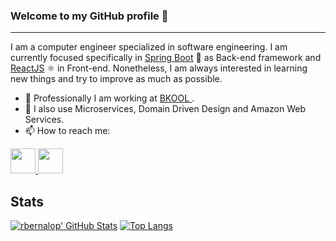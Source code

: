 ### Welcome to my GitHub profile  👋
___
I am a computer engineer specialized in software engineering. I am currently focused specifically in [Spring Boot](https://spring.io/projects/spring-boot) 🍃 as Back-end framework and [ReactJS](https://reactjs.org/) ⚛️ in Front-end. Nonetheless, I am always interested in learning new things and try to improve as much as possible.
- 🔭 Professionally I am working at [BKOOL ](https://www.bkool.com/).
- 🌱 I also use Microservices, Domain Driven Design and Amazon Web Services.
- 📫 How to reach me: 
<a href="mailto:rafabernabeu3@gmail.com" target="_blank">
    <img src="https://cdn2.iconfinder.com/data/icons/clean-and-simple/153/Mail-512.png" height="40" />
</a>
<a href="https://www.linkedin.com/in/rafael-bernabeu-lopez/" target="_blank">
    <img src="https://upload.wikimedia.org/wikipedia/commons/thumb/e/e9/Linkedin_icon.svg/256px-Linkedin_icon.svg.png" height="40" />
</a>

## Stats
[![rbernalop' GitHub Stats](https://github-readme-stats.vercel.app/api?username=rbernalop)](https://github.com/rbernalop)
[![Top Langs](https://github-readme-stats.vercel.app/api/top-langs/?username=rbernalop&layout=compact&include_all_commits=true)](https://github.com/rbernalop)
